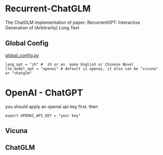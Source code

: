 # Recurrent-ChatGLM
The ChatGLM implementation of paper: RecurrentGPT: Interactive Generation of (Arbitrarily) Long Text

## Global Config
[global_config.py](./global_config.py)

```
lang_opt = "zh" #  zh or en. make English or Chinese Novel
llm_model_opt = "openai" # default is openai, it also can be "vicuna" or "chatglm"
```

# OpenAI - ChatGPT

you should apply an openai api key first. then
```
export OPENAI_API_KEY = "your key"
```

## Vicuna 

## ChatGLM